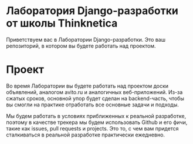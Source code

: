 # Лаборатория Django-разработки от школы Thinknetica

Приветствуем вас в Лаборатории Django-разработки. Это ваш репозиторий, в котором вы будете работать над проектом.

# Проект

Во время Лаборатории вы будете работать над проектом доски объявлений, аналогом avito.ru и аналогичных веб-приложений. 
Из-за сжатых сроков, основной упор будет сделан на backend-часть, чтобы вы смогли на практике отработать все основные задачи и подходы. 

Мы будем работать в условиях приближенных к реальной разработке, поэтому в качестве трекера мы будем использовать Github и его фичи, такие как issues, pull requests и projects. Это то, с чем вам придется сталкиваться в реальной разработке практически ежедневно.
